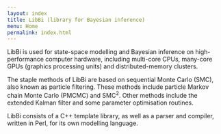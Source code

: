 ```yaml
---
layout: index
title: LibBi (library for Bayesian inference)
menu: Home
permalink: index.html
---
```


LibBi is used for state-space modelling and Bayesian inference on
high-performance computer hardware, including multi-core CPUs, many-core
GPUs (graphics processing units) and distributed-memory clusters.

The staple methods of LibBi are based on sequential Monte Carlo (SMC), also
known as particle filtering. These methods include particle Markov chain Monte
Carlo (PMCMC) and SMC<sup>2</sup>. Other methods include the extended Kalman
filter and some parameter optimisation routines.

LibBi consists of a C++ template library, as well as a parser and compiler,
written in Perl, for its own modelling language.
